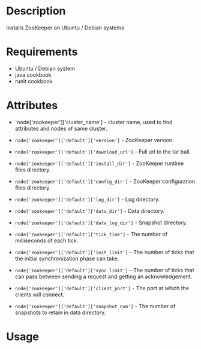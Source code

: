 Description
===========

Installs ZooKeeper on Ubuntu / Debian systems

Requirements
============
* Ubuntu / Debian system
* java cookbook
* runit cookbook

Attributes
==========

* `node['zookeeper']['cluster_name'] - cluster name, used to find attributes and nodes of same cluster.

* `node['zookeeper']['default']['version']` - ZooKeeper version.
* `node['zookeeper']['default']['download_url']` - Full url to the tar ball.

* `node['zookeeper']['default']['install_dir']` - ZooKeeper runtime files directory.
* `node['zookeeper']['default']['config_dir']` - ZooKeeper configuration files directory.
* `node['zookeeper']['default']['log_dir']` - Log directory.
* `node['zookeeper']['default']['data_dir']` - Data directory.
* `node['zookeeper']['default']['data_log_dir']` - Snapshot directory.

* `node['zookeeper']['default']['tick_time']` - The number of milliseconds of each tick.
* `node['zookeeper']['default']['init_limit']` - The number of ticks that the initial synchronization phase can take.
* `node['zookeeper']['default']['sync_limit']` - The number of ticks that can pass between sending a request and getting an acknowledgement.
* `node['zookeeper']['default']['client_port']` - The port at which the clients will connect.
* `node['zookeeper']['default']['snapshot_num']` - The number of snapshots to retain in data directory.

Usage
=====

